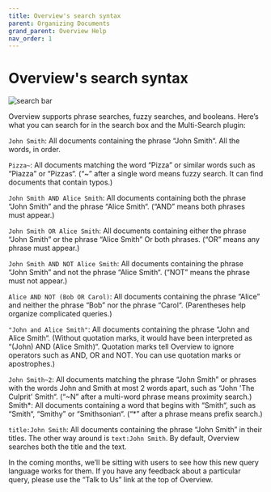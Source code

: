 ```yaml
---
title: Overview's search syntax
parent: Organizing Documents
grand_parent: Overview Help
nav_order: 1
---
```


# Overview's search syntax

![search bar](/wp-content/uploads/2013/12/Screen-Shot-2013-12-20-at-11.36.50-AM.png)

Overview supports phrase searches, fuzzy searches, and booleans. Here’s what you can search for in the search box and the Multi-Search plugin:

`John Smith`: All documents containing the phrase “John Smith“.  All the words, in order.

`Pizza~`: All documents matching the word “Pizza” or similar words such as “Piazza” or “Pizzas“. (“~” after a single word means fuzzy search. It can find documents that contain typos.)

`John Smith AND Alice Smith`: All documents containing both the phrase “John Smith” and the phrase “Alice Smith“. (“AND” means both phrases must appear.)

`John Smith OR Alice Smith`: All documents containing either the phrase “John Smith” or the phrase “Alice Smith” Or both phrases. (“OR” means any phrase must appear.)

`John Smith AND NOT Alice Smith`: All documents containing the phrase “John Smith” and not the phrase “Alice Smith“. (“NOT” means the phrase must not appear.)

`Alice AND NOT (Bob OR Carol)`: All documents containing the phrase “Alice” and neither the phrase “Bob” nor the phrase “Carol“. (Parentheses help organize complicated queries.)

`"John and Alice Smith"`: All documents containing the phrase “John and Alice Smith“. (Without quotation marks, it would have been interpreted as “(John) AND (Alice Smith)“. Quotation marks tell Overview to ignore operators such as AND, OR and NOT. You can use quotation marks or apostrophes.)

`John Smith~2`: All documents matching the phrase “John Smith” or phrases with the words John and Smith at most 2 words apart, such as “John 'The Culprit' Smith“. (“~N” after a multi-word phrase means proximity search.)
Smith*: All documents containing a word that begins with “Smith“, such as  “Smith“, “Smithy” or “Smithsonian“. (“*” after a phrase means prefix search.)

`title:John Smith`: All documents containing the phrase “John Smith” in their titles. The other way around is `text:John Smith`. By default, Overview searches both the title and the text.

In the coming months, we’ll be sitting with users to see how this new query language works for them. If you have any feedback about a particular query, please use the “Talk to Us” link at the top of Overview.
